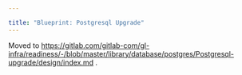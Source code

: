 ```yaml
---

title: "Blueprint: Postgresql Upgrade"
---
```








Moved to https://gitlab.com/gitlab-com/gl-infra/readiness/-/blob/master/library/database/postgres/Postgresql-upgrade/design/index.md .
